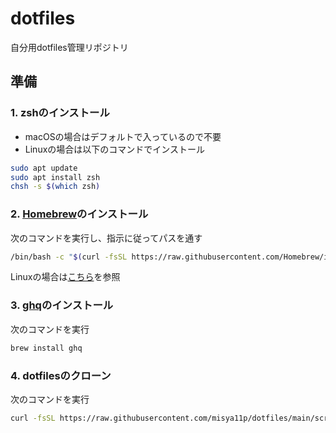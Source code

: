 # dotfiles

自分用dotfiles管理リポジトリ

## 準備

### 1. zshのインストール

- macOSの場合はデフォルトで入っているので不要
- Linuxの場合は以下のコマンドでインストール

```sh
sudo apt update
sudo apt install zsh
chsh -s $(which zsh)
```

### 2. [Homebrew](https://brew.sh)のインストール

次のコマンドを実行し、指示に従ってパスを通す

```sh
/bin/bash -c "$(curl -fsSL https://raw.githubusercontent.com/Homebrew/install/HEAD/install.sh)"
```

Linuxの場合は[こちら](https://docs.brew.sh/Homebrew-on-Linux)を参照

### 3. [ghq](https://github.com/x-motemen/ghq)のインストール

次のコマンドを実行

```sh
brew install ghq
```

### 4. dotfilesのクローン

次のコマンドを実行

```sh
curl -fsSL https://raw.githubusercontent.com/misya11p/dotfiles/main/scripts/clone.sh | bash
```
